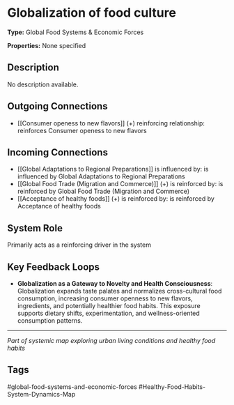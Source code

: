 # Globalization of food culture

**Type:** Global Food Systems & Economic Forces

**Properties:** None specified

## Description
No description available.

## Outgoing Connections
- [[Consumer openess to new flavors]] (+) reinforcing relationship: reinforces Consumer openess to new flavors

## Incoming Connections
- [[Global Adaptations to Regional Preparations]] is influenced by: is influenced by Global Adaptations to Regional Preparations
- [[Global Food  Trade   (Migration  and  Commerce)]] (+) is reinforced by: is reinforced by Global Food  Trade   (Migration  and  Commerce)
- [[Acceptance of healthy foods]] (+) is reinforced by: is reinforced by Acceptance of healthy foods

## System Role
Primarily acts as a reinforcing driver in the system

## Key Feedback Loops
- **Globalization as a Gateway to Novelty and Health Consciousness**: Globalization expands taste palates and normalizes cross-cultural food consumption, increasing consumer openness to new flavors, ingredients, and potentially healthier food habits. This exposure supports dietary shifts, experimentation, and wellness-oriented consumption patterns.

---
*Part of systemic map exploring urban living conditions and healthy food habits*

## Tags
#global-food-systems-and-economic-forces #Healthy-Food-Habits-System-Dynamics-Map
